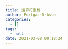 ```yaml
---
title: 运算符重载
author: Portgas·D·Asce
categories:
  - []
tags:
  - null
date: 2021-03-08 00:18:24
---
```


<!--more-->

